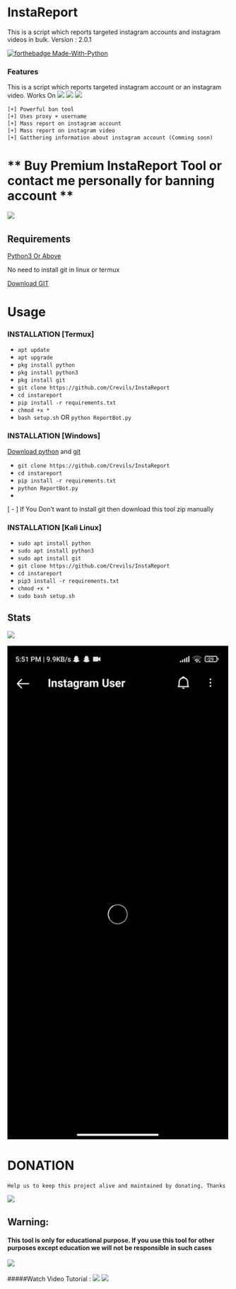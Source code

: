 # InstaReport
This is a script which reports targeted instagram accounts and instagram videos in bulk.
Version : 2.0.1

[![forthebadge Made-With-Python](http://ForTheBadge.com/images/badges/made-with-python.svg)](https://www.python.org/)

### Features
This is a script which reports targeted instagram account or an instagram video. 
Works On
<a href="https://t.me/hackerExploits"><img src="https://img.shields.io/badge/Android-3DDC84?style=for-the-badge&logo=android&logoColor=white"></a>
<a href="https://t.me/hackerExploits"><img src="https://img.shields.io/badge/Windows-0078D6?style=for-the-badge&logo=windows&logoColor=white"></a>
<a href="https://t.me/hackerExploits"><img src="https://img.shields.io/badge/-kali%20linux-lightgrey"></a>
```
[+] Powerful ban tool 
[+] Uses proxy + username
[+] Mass report on instagram account
[+] Mass report on instagram video
[+] Gatthering information about instagram account (Comming soon)

```
# ** Buy Premium InstaReport Tool or contact me personally for banning account **


<a href="https://t.me/crevilbot"><img src="https://img.shields.io/badge/Telegram-2CA5E0?style=for-the-badge&logo=telegram&logoColor=white"></a>

## Requirements
[Python3 Or Above](https://www.python.org/downloads/)

No need to install git in linux or termux

[Download GIT](https://git-scm.com/downloads)

# Usage 


### INSTALLATION [Termux]

* `apt update`
* `apt upgrade`
* `pkg install python`
* `pkg install python3`
* `pkg install git`
* `git clone https://github.com/Crevils/InstaReport`
* `cd instareport`
* `pip install -r requirements.txt`
* `chmod +x *`
* `bash setup.sh` OR `python ReportBot.py`

### INSTALLATION [Windows]
[Download python](https://www.python.org/downloads/) and [git](https://git-scm.com/downloads)

* `git clone https://github.com/Crevils/InstaReport`
* `cd instareport`
* `pip install -r requirements.txt`
* `python ReportBot.py`
* 
[ - ] If You Don't want to install git then download this tool zip manually

### INSTALLATION [Kali Linux]

* `sudo apt install python`
* `sudo apt install python3`
* `sudo apt install git`
* `git clone https://github.com/Crevils/InstaReport`
* `cd instareport`
* `pip3 install -r requirements.txt`
* `chmod +x *`
* `sudo bash setup.sh`

## Stats
<a href="https://github.com/Crevils/InstaReport"><img src="https://github-readme-stats.vercel.app/api?username=crevils&theme=blue-green"></a>

<p align="left">
  <a href="">
    <img src="/assets/instareport.gif" width="500px" style="display: inline-block;">
  </a>
</p>

# DONATION
```Help us to keep this project alive and maintained by donating. Thanks```

<a href="https://commerce.coinbase.com/checkout/992a5a00-182e-48fa-b991-49e2fbdab01c"><img src="https://img.shields.io/badge/Bitcoin-000000?style=for-the-badge&logo=bitcoin&logoColor=white"></a>

## Warning:
#### This tool is only for educational purpose. If you use this tool for other purposes except education we will not be responsible in such cases

<a href="https://t.me/hackerExploits"><img src="https://img.shields.io/badge/Telegram-2CA5E0?style=for-the-badge&logo=telegram&logoColor=white"></a>

#####Watch Video Tutorial : 
<a href="https://youtu.be/MsHJrjeFsNQ"><img src="https://img.shields.io/badge/Video%20Tutorial-red.svg?logo=Youtube"></a>
<a href="https://t.me/hackerExploits"><img src="https://img.shields.io/badge/Reprt%20Bugs-greeen.svg?logo=Bugs"></a>
